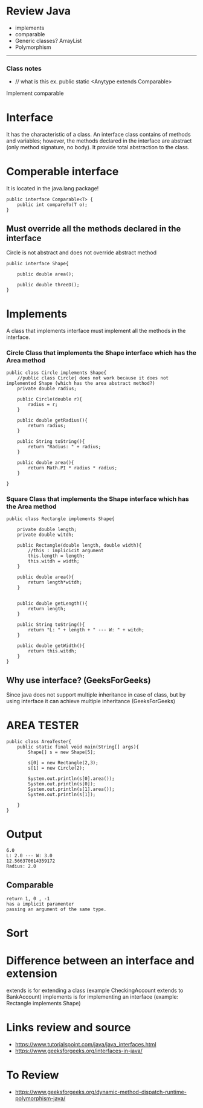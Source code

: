 # Review Java
- implements
- comparable 
- Generic classes? ArrayList
- Polymorphism 

--- 

### Class notes
- <Anytype> // what is this 
ex. public static <Anytype extends Comparable<Anytype>>

Implement comparable

# Interface 
It has the characteristic of a class. An interface class contains of methods and variables; however, the methods declared in the interface are abstract (only method signature, no body). It provide total abstraction to the class. 

# Comperable interface
It is located in the java.lang package! 
```
public interface Comparable<T> {
    public int compareTo(T o);
}
```

## Must override all the methods declared in the interface 
 Circle is not abstract and does not override abstract method 


```
public interface Shape{

    public double area();

    public double threeD();
}
```

# Implements 
A class that implements interface must implement all the methods in the interface. 

### Circle Class that implements the Shape interface  which has the Area method
```
public class Circle implements Shape{
    //public class Circle{ does not work because it does not implemented Shape (which has the area abstract method?) 
    private double radius;

    public Circle(double r){
        radius = r;
    }

    public double getRadius(){
        return radius;
    }

    public String toString(){
        return "Radius: " + radius;
    }

    public double area(){
        return Math.PI * radius * radius;
    }

}
```

### Square Class that implements the Shape interface which has the Area method

```
public class Rectangle implements Shape{

    private double length;
    private double witdh;

    public Rectangle(double length, double width){
        //this : implicicit argument
        this.length = length;
        this.witdh = width;
    }

    public double area(){
        return length*witdh;
    }

    
    public double getLength(){
        return length;
    }

    public String toString(){
        return "L: " + length + " --- W: " + witdh;
    }

    public double getWidth(){
        return this.witdh;
    }
}
```

## Why use interface? (GeeksForGeeks)
Since java does not support multiple inheritance in case of class, but by using interface it can achieve multiple inheritance (GeeksForGeeks)

# AREA TESTER
```
public class AreaTester{
    public static final void main(String[] args){
        Shape[] s = new Shape[5];

        s[0] = new Rectangle(2,3);
        s[1] = new Circle(2);

        System.out.println(s[0].area());
        System.out.println(s[0]);
        System.out.println(s[1].area());
        System.out.println(s[1]);

    }
}
```

# Output
```
6.0
L: 2.0 --- W: 3.0
12.566370614359172
Radius: 2.0
```

## Comparable 
    return 1, 0 , -1
    has a implicit paramenter
    passing an argument of the same type. 

# Sort

# Difference between an interface and extension
extends is for extending a class (example CheckingAccount extends to BankAccount)
implements is for implementing an interface (example: Rectangle implements Shape)

# Links review and source
- https://www.tutorialspoint.com/java/java_interfaces.html
- https://www.geeksforgeeks.org/interfaces-in-java/ 
 
 # To Review
 - https://www.geeksforgeeks.org/dynamic-method-dispatch-runtime-polymorphism-java/


